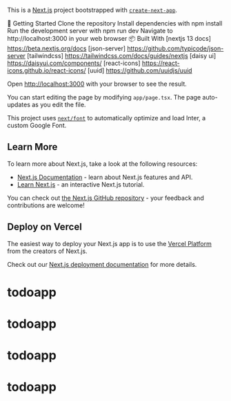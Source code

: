 This is a [Next.js](https://nextjs.org/) project bootstrapped with [`create-next-app`](https://github.com/vercel/next.js/tree/canary/packages/create-next-app).

🚀 Getting Started
Clone the repository
Install dependencies with npm install
Run the development server with npm run dev
Navigate to http://localhost:3000 in your web browser
📦 Built With
[nextjs 13 docs] https://beta.nextjs.org/docs
[json-server] https://github.com/typicode/json-server
[tailwindcss] https://tailwindcss.com/docs/guides/nextjs
[daisy ui] https://daisyui.com/components/
[react-icons] https://react-icons.github.io/react-icons/
[uuid] https://github.com/uuidjs/uuid

Open [http://localhost:3000](http://localhost:3000) with your browser to see the result.

You can start editing the page by modifying `app/page.tsx`. The page auto-updates as you edit the file.

This project uses [`next/font`](https://nextjs.org/docs/basic-features/font-optimization) to automatically optimize and load Inter, a custom Google Font.

## Learn More

To learn more about Next.js, take a look at the following resources:

- [Next.js Documentation](https://nextjs.org/docs) - learn about Next.js features and API.
- [Learn Next.js](https://nextjs.org/learn) - an interactive Next.js tutorial.

You can check out [the Next.js GitHub repository](https://github.com/vercel/next.js/) - your feedback and contributions are welcome!

## Deploy on Vercel

The easiest way to deploy your Next.js app is to use the [Vercel Platform](https://vercel.com/new?utm_medium=default-template&filter=next.js&utm_source=create-next-app&utm_campaign=create-next-app-readme) from the creators of Next.js.

Check out our [Next.js deployment documentation](https://nextjs.org/docs/deployment) for more details.
# todoapp
# todoapp
# todoapp
# todoapp
